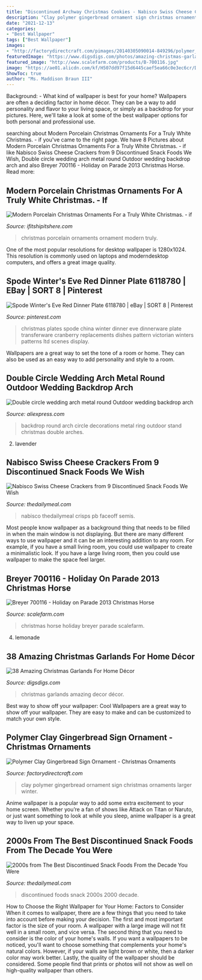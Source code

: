 ```yaml
---
title: "Discontinued Archway Christmas Cookies - Nabisco Swiss Cheese Crackers From 9 Discontinued Snack Foods We Wish"
description: "Clay polymer gingerbread ornament sign christmas ornaments larger winter"
date: "2021-12-13"
categories:
- "Best Wallpaper"
tags: ["Best Wallpaper"]
images:
- "http://factorydirectcraft.com/pimages/20140305090014-849296/polymer_clay_gingerbread_sign_ornament.jpg"
featuredImage: "https://www.digsdigs.com/photos/amazing-christmas-garlands-for-home-decor-5-554x738.jpg"
featured_image: "http://www.scalefarm.com/products/B-700116.jpg"
image: "https://ae01.alicdn.com/kf/H507dd97f15d6445caef5ea66c0e3ec6cr/Double-circle-wedding-arch-metal-round-Outdoor-wedding-backdrop-arch-stand-double-ring-Christmas-decorations-for.jpg"
ShowToc: true
author: "Ms. Maddison Braun III"
---
```



Background: - What kind of wallpaper is best for your home?
Wallpapers are often a deciding factor in home décor. They can be a way to add personality and flavor to your living space, or simply as a backdrop for your pictures. Here, we'll take a look at some of the best wallpaper options for both personal and professional use.

	

		
searching about Modern Porcelain Christmas Ornaments For a Truly White Christmas. - if you've came to the right page. We have 8 Pictures about Modern Porcelain Christmas Ornaments For a Truly White Christmas. - if like Nabisco Swiss Cheese Crackers from 9 Discontinued Snack Foods We Wish, Double circle wedding arch metal round Outdoor wedding backdrop arch and also Breyer 700116 - Holiday on Parade 2013 Christmas Horse. Read more:
		
    
## Modern Porcelain Christmas Ornaments For A Truly White Christmas. - If

<img loading=lazy src="http://www.ifitshipitshere.com/wp-content/uploads/2014/11/porcelain-christmas-ornament-14-IIHIH.jpg" onerror="this.onerror=null;this.src='https://tse2.mm.bing.net/th?id=OIP.BcD-woiRaZZizhDRsnOTQQHaHa&amp;pid=15.1';" alt="Modern Porcelain Christmas Ornaments For a Truly White Christmas. - if">

_Source: ifitshipitshere.com_

>christmas porcelain ornaments ornament modern truly. 

	

One of the most popular resolutions for desktop wallpaper is 1280x1024. This resolution is commonly used on laptops and moderndesktop computers, and offers a great image quality.

    
## Spode Winter&#039;s Eve Red Dinner Plate 6118780 | EBay | SORT 8 | Pinterest

<img loading=lazy src="https://s-media-cache-ak0.pinimg.com/736x/d1/09/b4/d109b4bdf46e04d7df1920402138aa68.jpg" onerror="this.onerror=null;this.src='https://tse3.mm.bing.net/th?id=OIP.lGfIPmOtZBT69ObVzL4wngHaHU&amp;pid=15.1';" alt="Spode Winter&#039;s Eve Red Dinner Plate 6118780 | eBay | SORT 8 | Pinterest">

_Source: pinterest.com_

>christmas plates spode china winter dinner eve dinnerware plate transferware cranberry replacements dishes pattern victorian winters patterns ltd scenes display. 

	

Wallpapers are a great way to set the tone of a room or home. They can also be used as an easy way to add personality and style to a room.

    
## Double Circle Wedding Arch Metal Round Outdoor Wedding Backdrop Arch

<img loading=lazy src="https://ae01.alicdn.com/kf/H507dd97f15d6445caef5ea66c0e3ec6cr/Double-circle-wedding-arch-metal-round-Outdoor-wedding-backdrop-arch-stand-double-ring-Christmas-decorations-for.jpg" onerror="this.onerror=null;this.src='https://tse3.mm.bing.net/th?id=OIP.KXTYdYx2yXFZxMCYbrFc5AHaHa&amp;pid=15.1';" alt="Double circle wedding arch metal round Outdoor wedding backdrop arch">

_Source: aliexpress.com_

>backdrop round arch circle decorations metal ring outdoor stand christmas double arches. 

	

2. lavender 

    
## Nabisco Swiss Cheese Crackers From 9 Discontinued Snack Foods We Wish

<img loading=lazy src="https://www.thedailymeal.com/sites/default/files/slides/8-swisscheese-retrofoods_0.jpg" onerror="this.onerror=null;this.src='https://tse4.mm.bing.net/th?id=OIP.Md6qjyJq3ez9E76ngwnzcAHaEx&amp;pid=15.1';" alt="Nabisco Swiss Cheese Crackers from 9 Discontinued Snack Foods We Wish">

_Source: thedailymeal.com_

>nabisco thedailymeal crisps pb faceoff semis. 

	

Most people know wallpaper as a background thing that needs to be filled in when the main window is not displaying. But there are many different ways to use wallpaper and it can be an interesting addition to any room. For example, if you have a small living room, you could use wallpaper to create a minimalistic look. If you have a large living room, then you could use wallpaper to make the space feel larger.

    
## Breyer 700116 - Holiday On Parade 2013 Christmas Horse

<img loading=lazy src="http://www.scalefarm.com/products/B-700116.jpg" onerror="this.onerror=null;this.src='https://tse3.mm.bing.net/th?id=OIP.2auPvlw-zlxcWG5ktTpEBAHaHa&amp;pid=15.1';" alt="Breyer 700116 - Holiday on Parade 2013 Christmas Horse">

_Source: scalefarm.com_

>christmas horse holiday breyer parade scalefarm. 

	

4. lemonade 

    
## 38 Amazing Christmas Garlands For Home Décor

<img loading=lazy src="https://www.digsdigs.com/photos/amazing-christmas-garlands-for-home-decor-5-554x738.jpg" onerror="this.onerror=null;this.src='https://tse4.mm.bing.net/th?id=OIP.dOZknTYCCtNF520DhU1YrAHaJ3&amp;pid=15.1';" alt="38 Amazing Christmas Garlands For Home Décor">

_Source: digsdigs.com_

>christmas garlands amazing decor décor. 

	

Best way to show off your wallpaper:
Cool Wallpapers are a great way to show off your wallpaper. They are easy to make and can be customized to match your own style.

    
## Polymer Clay Gingerbread Sign Ornament - Christmas Ornaments

<img loading=lazy src="http://factorydirectcraft.com/pimages/20140305090014-849296/polymer_clay_gingerbread_sign_ornament.jpg" onerror="this.onerror=null;this.src='https://tse4.mm.bing.net/th?id=OIP.4nqrjloBZMY1oPMfNdttSQHaHa&amp;pid=15.1';" alt="Polymer Clay Gingerbread Sign Ornament - Christmas Ornaments">

_Source: factorydirectcraft.com_

>clay polymer gingerbread ornament sign christmas ornaments larger winter. 

	

Anime wallpaper is a popular way to add some extra excitement to your home screen. Whether you’re a fan of shows like Attack on Titan or Naruto, or just want something to look at while you sleep, anime wallpaper is a great way to liven up your space.

    
## 2000s From The Best Discontinued Snack Foods From The Decade You Were

<img loading=lazy src="https://www.thedailymeal.com/sites/default/files/2018/04/19/9_2000_Slide_Edit.jpg" onerror="this.onerror=null;this.src='https://tse3.mm.bing.net/th?id=OIP.Q2q_7nZyNDXziAsZqtAhvwHaEx&amp;pid=15.1';" alt="2000s from The Best Discontinued Snack Foods From the Decade You Were">

_Source: thedailymeal.com_

>discontinued foods snack 2000s 2000 decade. 

	

How to Choose the Right Wallpaper for Your Home: Factors to Consider
When it comes to wallpaper, there are a few things that you need to take into account before making your decision. The first and most important factor is the size of your room. A wallpaper with a large image will not fit well in a small room, and vice versa. 
The second thing that you need to consider is the color of your home's walls. If you want a wallpapers to be noticed, you'll want to choose something that complements your home's natural colors. However, if your walls are light brown or white, then a darker color may work better. 
Lastly, the quality of the wallpaper should be considered. Some people find that prints or photos will not show as well on high-quality wallpaper than others.

